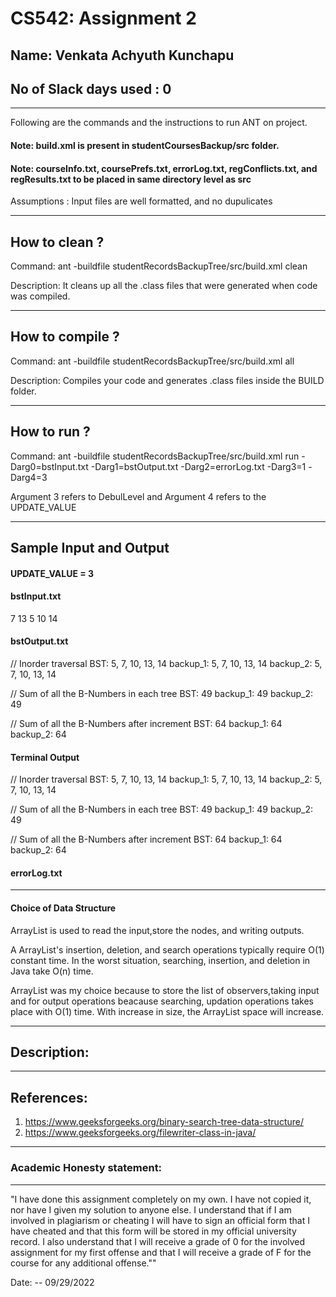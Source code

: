 # CS542: Assignment 2
## Name: Venkata Achyuth Kunchapu
No of Slack days used : 0
-----------------------------------------------------------------------
-----------------------------------------------------------------------


Following are the commands and the instructions to run ANT on project.
#### Note: build.xml is present in studentCoursesBackup/src folder.
#### Note: courseInfo.txt, coursePrefs.txt, errorLog.txt, regConflicts.txt, and regResults.txt to be placed in same directory level as src

Assumptions : Input files are well formatted, and no dupulicates

-----------------------------------------------------------------------
## How to clean ?

Command: ant -buildfile studentRecordsBackupTree/src/build.xml clean

Description: It cleans up all the .class files that were generated when code was compiled.

-----------------------------------------------------------------------
## How to compile ?

Command: ant -buildfile studentRecordsBackupTree/src/build.xml all

Description: Compiles your code and generates .class files inside the BUILD folder.

-----------------------------------------------------------------------
## How to run ?

Command: ant -buildfile studentRecordsBackupTree/src/build.xml run -Darg0=bstInput.txt -Darg1=bstOutput.txt -Darg2=errorLog.txt -Darg3=1 -Darg4=3


Argument 3 refers to DebulLevel and Argument 4 refers to the UPDATE_VALUE

-----------------------------------------------------------------------
## Sample Input and Output

#### UPDATE_VALUE = 3

#### bstInput.txt

7
13
5
10
14

#### bstOutput.txt

// Inorder traversal
BST: 5, 7, 10, 13, 14
backup_1: 5, 7, 10, 13, 14
backup_2: 5, 7, 10, 13, 14


// Sum of all the B-Numbers in each tree
BST: 49
backup_1: 49
backup_2: 49


// Sum of all the B-Numbers after increment
BST: 64
backup_1: 64
backup_2: 64

#### Terminal Output

// Inorder traversal
BST: 5, 7, 10, 13, 14
backup_1: 5, 7, 10, 13, 14
backup_2: 5, 7, 10, 13, 14


// Sum of all the B-Numbers in each tree
BST: 49
backup_1: 49
backup_2: 49


// Sum of all the B-Numbers after increment
BST: 64
backup_1: 64
backup_2: 64



#### errorLog.txt



-----------------------------------------------------------------------


#### Choice of Data Structure 

ArrayList is used to read the input,store the nodes, and writing outputs.

A ArrayList's insertion, deletion, and search operations typically require O(1) constant time. In the worst situation, searching, insertion, and deletion in Java take O(n) time. 

ArrayList was my choice because to store the list of observers,taking input and for output operations beacause searching, updation operations takes place with O(1) time. With increase in size, the ArrayList space will increase.



-----------------------------------------------------------------------
## Description:

 

-----------------------------------------------------------------------
## References:

1. https://www.geeksforgeeks.org/binary-search-tree-data-structure/
2. https://www.geeksforgeeks.org/filewriter-class-in-java/

-----------------------------------------------------------------------
### Academic Honesty statement:
-----------------------------------------------------------------------

"I have done this assignment completely on my own. I have not copied
it, nor have I given my solution to anyone else. I understand that if
I am involved in plagiarism or cheating I will have to sign an
official form that I have cheated and that this form will be stored in
my official university record. I also understand that I will receive a
grade of 0 for the involved assignment for my first offense and that I
will receive a grade of F for the course for any additional
offense.""

Date: -- 09/29/2022


